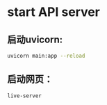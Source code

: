 # start API server

## 启动uvicorn:
```bash
uvicorn main:app --reload
```

## 启动网页：
```bash
live-server
```